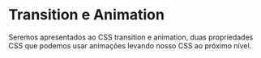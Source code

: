 # Transition e Animation

Seremos apresentados ao CSS transition e animation, duas propriedades CSS que podemos usar animações levando nosso CSS ao próximo nível.